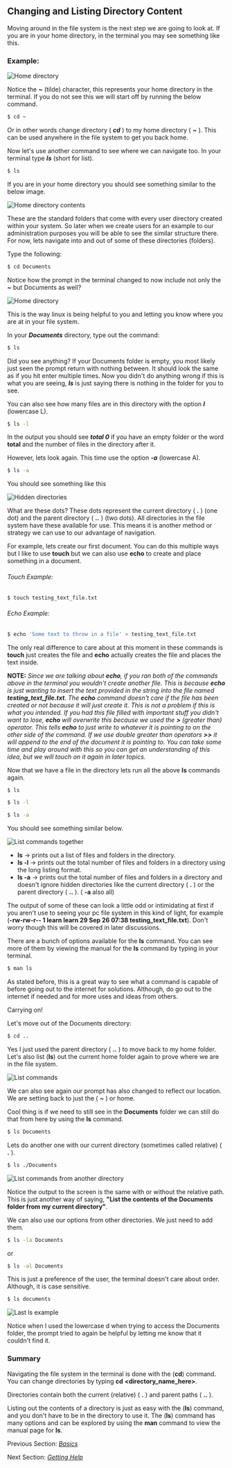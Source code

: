 ## Changing and Listing Directory Content

Moving around in the file system is the next step we are going to look at. If you are in your home directory, in the terminal you may see something like this. 

### Example: 

![Home directory](../assets/1.navigation/home_directory.png)

Notice the _***~***_ (tilde) character, this represents your home directory in the terminal.  If you do not see this we will start off by running the below command. 

```.sh
$ cd ~
```

Or in other words change directory ( ***cd*** ) to my home directory ( ***~*** ). This can be used anywhere in the file system to get you back home. 

Now let's use another command to see where we can navigate too.  In your terminal type ***ls*** (short for list). 
```.sh
$ ls
```
If you are in your home directory you should see something similar to the below image. 


![Home directory contents](../assets/1.navigation/home_directory_contents.png)

These are the standard folders that come with every user directory created within your system. So later when we create users for an example to our administration purposes you will be able to see the similar structure there. For now, lets navigate into and out of some of these directories (folders).

Type the following: 
```.sh
$ cd Documents
```

Notice how the prompt in the terminal changed to now include not only the ***~*** but Documents as well? 

![Home directory](../assets/1.navigation/documents_prompt.png)

This is the way linux is being helpful to you and letting you know where you are at in your file system.

In your ***Documents*** directory, type out the command: 
```.sh
$ ls
```

Did you see anything? If your Documents folder is empty, you most likely just seen the prompt return with nothing between. It should look the same as if you hit enter multiple times. Now you didn't do anything wrong if this is what you are seeing, ***ls*** is just saying there is nothing in the folder for you to see. 

You can also see how many files are in this directory with the option ***l*** (lowercase L). 
```.sh
$ ls -l
```

In the output you should see _**total 0**_ if you have an empty folder or the word **total** and the number of files in the directory after it. 

However, lets look again.  This time use the option ***-a*** (lowercase A).
```.sh
$ ls -a
```

You should see something like this

![Hidden directories](../assets/1.navigation/hidden_directories.png)

What are these dots?  These dots represent the current directory ( **.** ) (one dot) and the parent directory ( **..** ) (two dots). All directories in the file system have these available for use. This means it is another method or strategy we can use to our advantage of navigation.  

For example, lets create our first document. You can do this multiple ways but I like to use **touch** but we can also use **echo** to create and place something in a document. 

###### Touch Example: 
```.sh
$ touch testing_text_file.txt
```

###### Echo Example: 
```.sh
$ echo 'Some text to throw in a file' > testing_text_file.txt
```

The only real difference to care about at this moment in these commands is **touch** just creates the file and **echo** actually creates the file and places the text inside. 

**NOTE:** _Since we are talking about **echo**, if you ran both of the commands above in the terminal you wouldn't create another file. This is because **echo** is just wanting to insert the text provided in the string into the file named **testing_text_file.txt**.  The **echo** command doesn't care if the file has been created or not because it will just create it.  This is not a problem if this is what you intended. If you had this file filled with important stuff you didn't want to lose, **echo** will overwrite this because we used the **>** (greater than) operator. This tells **echo** to just write to whatever it is pointing to on the other side of the command. If we use double greater than operators **>>** it will append to the end of the document it is pointing to. You can take some time and play around with this so you can get an understanding of this idea, but we will touch on it again in later topics._

Now that we have a file in the directory lets run all the above **ls** commands again. 

```.sh
$ ls
```
```.sh
$ ls -l
```
```.sh
$ ls -a
```

You should see something similar below. 

![List commands together](../assets/1.navigation/ls_commands_together.png)

* **ls** -> prints out a list of files and folders in the directory. 
* **ls -l** -> prints out the total number of files and folders in a directory using the long listing format. 
* **ls -a** -> prints out the total number of files and folders in a directory and doesn't ignore hidden directories like the current directory ( **.** ) or the parent directory ( **..** ). ( **-a** also all)

The output of some of these can look a little odd or intimidating at first if you aren't use to seeing your pc file system in this kind of light, for example (**-rw-rw-r-- 1 learn learn 29 Sep 26 07:38 testing_text_file.txt**). 
Don't worry though this will be covered in later discussions. 

There are a bunch of options available for the **ls** command.  You can see more of them by viewing the manual for the **ls** command by typing in your terminal. 
```.sh
$ man ls
```

As stated before, this is a great way to see what a command is capable of before going out to the internet for solutions. Although, do go out to the internet if needed and for more uses and ideas from others.  

Carrying on!

Let's move out of the Documents directory: 
```.sh
$ cd ..
```
Yes I just used the parent directory ( **..** ) to move back to my home folder. Let's also list (**ls**) out the current home folder again to prove where we are in the file system.

![List commands](../assets/1.navigation/listing_current_directory.png)

We can also see again our prompt has also changed to reflect our location. We are setting back to just the ( **~** ) or home.

Cool thing is if we need to still see in the **Documents** folder we can still do that from here by using the **ls** command. 

```.sh
$ ls Documents
```
Lets do another one with our current directory (sometimes called relative) ( **.** ). 
```.sh
$ ls ./Documents
```

![List commands from another directory](../assets/1.navigation/ls_from_another_directory.png)

Notice the output to the screen is the same with or without the relative path.  This is just another way of saying, **"List the contents of the Documents folder from my current directory"**. 


We can also use our options from other directories.  We just need to add them. 

```.sh
$ ls -la Documents
```

or 

```.sh
$ ls -al Documents
```

This is just a preference of the user, the terminal doesn't care about order. Although, it is case sensitive. 

```.sh
$ ls documents
```
![Last ls example](../assets/1.navigation/last_ls_example.png)

Notice when I used the lowercase d when trying to access the Documents folder, the prompt tried to again be helpful by letting me know that it couldn't find it. 

### Summary

Navigating the file system in the terminal is done with the (**cd**) command.  You can change directories by typing **cd** **<directory_name_here>**. 

Directories contain both the current (relative) ( **.** ) and parent paths ( **..** ). 

Listing out the contents of a directory is just as easy with the (**ls**) command, and you don't have to be in the directory to use it. The (**ls**) command has many options and can be explored by using the **man** command to view the manual page for **ls**. 

Previous Section:  [_Basics_](./a.Basics.md)

Next Section: [_Getting Help_](../2.Finding_Things/a.Getting_Help.md)